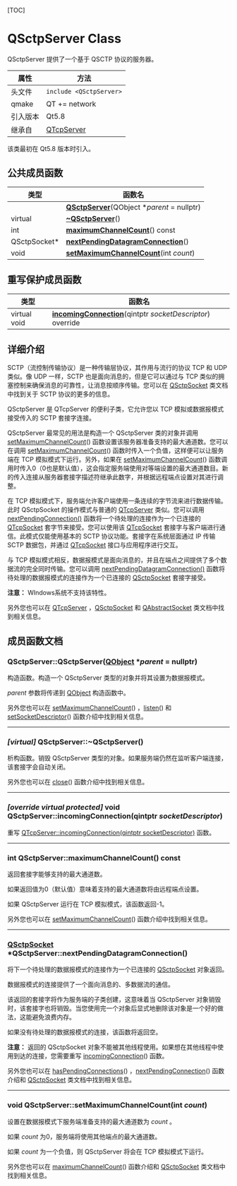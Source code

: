 [TOC]



# QSctpServer Class

QSctpServer 提供了一个基于 QSCTP 协议的服务器。

| 属性     | 方法                                           |
| -------- | ---------------------------------------------- |
| 头文件   | `include <QSctpServer>`                        |
| qmake    | QT += network                                  |
| 引入版本 | Qt5.8                                          |
| 继承自   | [QTcpServer](../../T/QTcpServer/QTcpServer.md) |

该类最初在 Qt5.8 版本时引入。



## 公共成员函数

| 类型         | 函数名                                                       |
| ------------ | ------------------------------------------------------------ |
|              | **[QSctpServer](#qsctpserverqsctpserverqobject-parent--nullptr)**(QObject **parent* = nullptr) |
| virtual      | **[~QSctpServer](#virtual-qsctpserverqsctpserver)**()        |
| int          | **[maximumChannelCount](#int-qsctpservermaximumchannelcount-const)**() const |
| QSctpSocket* | **[nextPendingDatagramConnection](#qsctpsocket-qsctpservernextpendingdatagramconnection)**() |
| void         | **[setMaximumChannelCount](#void-qsctpserversetmaximumchannelcountint-count)**(int *count*) |



## 重写保护成员函数

| 类型         | 函数名                                                       |
| ------------ | ------------------------------------------------------------ |
| virtual void | **[incomingConnection](#override-virtual-protected-void-qsctpserverincomingconnectionqintptr-socketdescriptor)**(qintptr *socketDescriptor*) override |



## 详细介绍

SCTP（流控制传输协议）是一种传输层协议，其作用与流行的协议 TCP 和 UDP 类似。像 UDP 一样，SCTP 也是面向消息的，但是它可以通过与 TCP 类似的拥塞控制来确保消息的可靠性，让消息按顺序传输。您可以在 [QSctpSocket](../QSctpSocket/QSctpSocket.md) 类文档中找到关于 SCTP 协议的更多的信息。

QSctpServer 是 QTcpServer 的便利子类，它允许您以 TCP 模拟或数据报模式接受传入的 SCTP 套接字连接。

QSctpServer 最常见的用法是构造一个 QSctpServer 类的对象并调用 [setMaximumChannelCount](#void-qsctpserversetmaximumchannelcountint-count)() 函数设置该服务器准备支持的最大通道数。您可以在调用 [setMaximumChannelCount](#void-qsctpserversetmaximumchannelcountint-count)() 函数时传入一个负值，这样便可以让服务端在 TCP 模拟模式下运行。另外，如果在 [setMaximumChannelCount](#void-qsctpserversetmaximumchannelcountint-count)() 函数调用时传入0（0也是默认值），这会指定服务端使用对等端设置的最大通道数目。新的传入连接从服务器套接字描述符继承此数字，并根据远程端点设置对其进行调整。

在 TCP 模拟模式下，服务端允许客户端使用一条连续的字节流来进行数据传输。此时 QSctpSocket 的操作模式与普通的 [QTcpServer](../../T/QTcpServer/QTcpServer.md) 类似。您可以调用 [nextPendingConnection()](../../T/QTcpServer/QTcpServer.md#virtual-qtcpsocket-qtcpservernextpendingconnection) 函数将一个待处理的连接作为一个已连接的 [QTcpSocket](../../T/QTcpSocket/QTcpSocket.md) 套字节来接受。您可以使用该 [QTcpSocket](../../T/QTcpSocket/QTcpSocket.md) 套接字与客户端进行通信。此模式仅能使用基本的 SCTP 协议功能。套接字在系统层面通过 IP 传输 SCTP 数据包，并通过 [QTcpSocket](../../T/QTcpSocket/QTcpSocket.md) 接口与应用程序进行交互。

与 TCP 模拟模式相反，数据报模式是面向消息的，并且在端点之间提供了多个数据流的完全同时传输。您可以调用 [nextPendingDatagramConnection()](#qsctpsocket-qsctpservernextpendingdatagramconnection) 函数将待处理的数据报模式的连接作为一个已连接的 [QSctpSocket](../QSctpSocket/QSctpSocket.md) 套接字接受。

**注意：** WIndows系统不支持该特性。

另外您也可以在 [QTcpServer](../../T/QTcpServer/QTcpServer.md) ，[QSctpSocket](../QSctpSocket/QSctpSocket.md) 和 [QAbstractSocket](../../A/QAbstractSocket/QAbstractSocket.md) 类文档中找到相关信息。



## 成员函数文档

### QSctpServer::**QSctpServer**([QObject](../../O/QObject/QObject.md) **parent* = nullptr)

构造函数。构造一个 QSctpServer 类型的对象并将其设置为数据报模式。

*parent* 参数将传递到 [QObject](../../O/QObject/QObject.md) 构造函数中。

另外您也可以在 [setMaximumChannelCount](#void-qsctpserversetmaximumchannelcountint-count)() ，[listen](../../T/QTcpServer/QTcpServer.md#bool-qtcpserverlistenconst-qhostaddress-address--qhostaddressany-quint16-port--0)() 和 [setSocketDescriptor](../../T/QTcpServer/QTcpServer.md#bool-qtcpserversetsocketdescriptorqintptr-socketdescriptor)() 函数介绍中找到相关信息。

---

### *[virtual]* QSctpServer::~**QSctpServer**()

析构函数。销毁 QSctpServer 类型的对象。如果服务端仍然在监听客户端连接，该套接字会自动关闭。

另外您也可以在 [close](../../T/QTcpServer/QTcpServer.md#void-qtcpserverclose)() 函数介绍中找到相关信息。

---

### *[override virtual protected]* void QSctpServer::**incomingConnection**(qintptr *socketDescriptor*)

重写 [QTcpServer::incomingConnection(qintptr socketDescriptor)](../../T/QTcpServer/QTcpServer.md#virtual-protected-void-qtcpserverincomingconnectionqintptrsocketdescriptor) 函数。

---

### int QSctpServer::**maximumChannelCount**() const

返回套接字能够支持的最大通道数。

如果返回值为0（默认值）意味着支持的最大通道数将由远程端点设置。

如果 QSctpServer 运行在 TCP 模拟模式，该函数返回-1。

另外您也可以在 [setMaximumChannelCount](#void-qsctpserversetmaximumchannelcountint-count)() 函数介绍中找到相关信息。

---

### [QSctpSocket](../QSctpSocket/QSctpSocket.md) *QSctpServer::**nextPendingDatagramConnection**()

将下一个待处理的数据报模式的连接作为一个已连接的 [QSctpSocket](../QSctpSocket/QSctpSocket.md) 对象返回。

数据报模式的连接提供了一个面向消息的、多数据流的通信。

该返回的套接字将作为服务端的子类创建，这意味着当 QSctpServer 对象销毁时，该套接字也将销毁。当您使用完一个对象后显式地删除该对象是一个好的做法，这能避免浪费内存。

如果没有待处理的数据报模式的连接，该函数将返回空。

**注意：** 返回的 QSctpSocket 对象不能被其他线程使用。如果想在其他线程中使用到达的连接，您需要重写 [incomingConnection](#override-virtual-protected-void-qsctpserverincomingconnectionqintptr-socketdescriptor)() 函数。

另外您也可以在 [hasPendingConnections](../../T/QTcpServer/QTcpServer.md#virtual-bool-qtcpserverhaspendingconnections-const)() ，[nextPendingConnection](../T/QTcpServer/QTcpServer.md#virtual-qtcpsocket-qtcpservernextpendingconnection)() 函数介绍和 [QSctpSocket](../QSctpSocket/QSctpSocket.md) 类文档中找到相关信息。

---

### void QSctpServer::**setMaximumChannelCount**(int *count*)

设置在数据报模式下服务端准备支持的最大通道数为 *count* 。

如果 *count* 为0，服务端将使用其他端点的最大通道数。

如果 *count* 为一个负值，则 QSctpServer 将会在 TCP 模拟模式下运行。

另外您也可以在 [maximumChannelCount](#int-qsctpservermaximumchannelcount-const)() 函数介绍和 [QSctpSocket](../QSctpSocket/QSctpSocket.md) 类文档中找到相关信息。

